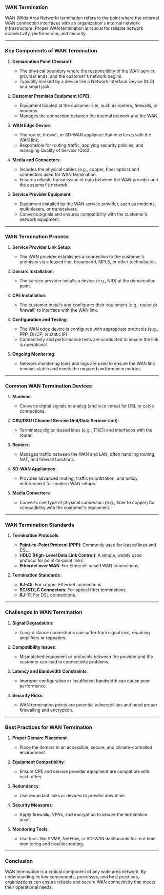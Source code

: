 ### **WAN Termination**

WAN (Wide Area Network) termination refers to the point where the external WAN connection interfaces with an organization's internal network infrastructure. Proper WAN termination is crucial for reliable network connectivity, performance, and security.

---

### **Key Components of WAN Termination**

1. **Demarcation Point (Demarc)**:
   - The physical boundary where the responsibility of the WAN service provider ends, and the customer's network begins.
   - Typically marked by a device like a Network Interface Device (NID) or a smart jack.

2. **Customer Premises Equipment (CPE)**:
   - Equipment located at the customer site, such as routers, firewalls, or modems.
   - Manages the connection between the internal network and the WAN.

3. **WAN Edge Device**:
   - The router, firewall, or SD-WAN appliance that interfaces with the WAN link.
   - Responsible for routing traffic, applying security policies, and managing Quality of Service (QoS).

4. **Media and Connectors**:
   - Includes the physical cables (e.g., copper, fiber optics) and connectors used for WAN termination.
   - Ensures reliable transmission of data between the WAN provider and the customer's network.

5. **Service Provider Equipment**:
   - Equipment installed by the WAN service provider, such as modems, multiplexers, or transceivers.
   - Converts signals and ensures compatibility with the customer's network equipment.

---

### **WAN Termination Process**

1. **Service Provider Link Setup**:
   - The WAN provider establishes a connection to the customer's premises via a leased line, broadband, MPLS, or other technologies.

2. **Demarc Installation**:
   - The service provider installs a device (e.g., NID) at the demarcation point.

3. **CPE Installation**:
   - The customer installs and configures their equipment (e.g., router or firewall) to interface with the WAN link.

4. **Configuration and Testing**:
   - The WAN edge device is configured with appropriate protocols (e.g., PPP, DHCP, or static IP).
   - Connectivity and performance tests are conducted to ensure the link is operational.

5. **Ongoing Monitoring**:
   - Network monitoring tools and logs are used to ensure the WAN link remains stable and meets the required performance metrics.

---

### **Common WAN Termination Devices**

1. **Modems**:
   - Converts digital signals to analog (and vice versa) for DSL or cable connections.

2. **CSU/DSU (Channel Service Unit/Data Service Unit)**:
   - Terminates digital leased lines (e.g., T1/E1) and interfaces with the router.

3. **Routers**:
   - Manages traffic between the WAN and LAN, often handling routing, NAT, and firewall functions.

4. **SD-WAN Appliances**:
   - Provides advanced routing, traffic prioritization, and policy enforcement for modern WAN setups.

5. **Media Converters**:
   - Converts one type of physical connection (e.g., fiber to copper) for compatibility with the customer's equipment.

---

### **WAN Termination Standards**

1. **Termination Protocols**:
   - **Point-to-Point Protocol (PPP)**: Commonly used for leased lines and DSL.
   - **HDLC (High-Level Data Link Control)**: A simple, widely used protocol for point-to-point links.
   - **Ethernet over WAN**: For Ethernet-based WAN connections.

2. **Termination Standards**:
   - **RJ-45**: For copper Ethernet connections.
   - **SC/ST/LC Connectors**: For optical fiber terminations.
   - **RJ-11**: For DSL connections.

---

### **Challenges in WAN Termination**

1. **Signal Degradation**:
   - Long-distance connections can suffer from signal loss, requiring amplifiers or repeaters.

2. **Compatibility Issues**:
   - Mismatched equipment or protocols between the provider and the customer can lead to connectivity problems.

3. **Latency and Bandwidth Constraints**:
   - Improper configuration or insufficient bandwidth can cause poor performance.

4. **Security Risks**:
   - WAN termination points are potential vulnerabilities and need proper firewalling and encryption.

---

### **Best Practices for WAN Termination**

1. **Proper Demarc Placement**:
   - Place the demarc in an accessible, secure, and climate-controlled environment.

2. **Equipment Compatibility**:
   - Ensure CPE and service provider equipment are compatible with each other.

3. **Redundancy**:
   - Use redundant links or devices to prevent downtime.

4. **Security Measures**:
   - Apply firewalls, VPNs, and encryption to secure the termination point.

5. **Monitoring Tools**:
   - Use tools like SNMP, NetFlow, or SD-WAN dashboards for real-time monitoring and troubleshooting.

---

### **Conclusion**

WAN termination is a critical component of any wide area network. By understanding its key components, processes, and best practices, organizations can ensure reliable and secure WAN connectivity that meets their operational needs.
